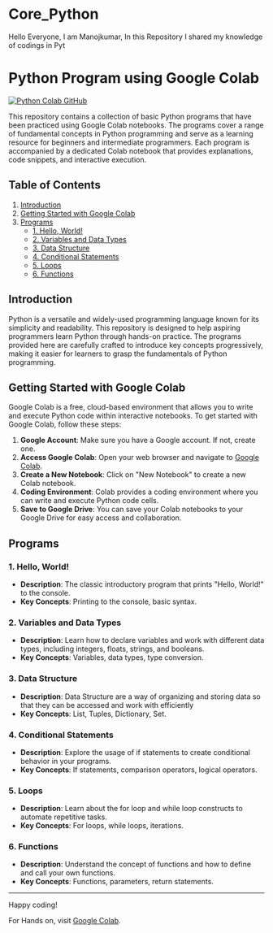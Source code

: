 # Core_Python
Hello Everyone, I am Manojkumar, In this Repository I shared my knowledge of codings in Pyt

# Python Program using Google Colab
[![Python Colab GitHub](https://www.alura.com.br/artigos/assets/como-conectar-o-google-colaboratory-ao-github/logo-do-google-colaboratory-e-do-github.png)](#getting-started-with-google-colab)
   
   This repository contains a collection of basic Python programs that have been practiced using Google Colab notebooks. The programs cover a range of fundamental concepts in Python programming and serve as a learning resource for beginners and intermediate programmers. Each program is accompanied by a dedicated Colab notebook that provides explanations, code snippets, and interactive execution.

## Table of Contents

1. [Introduction](#introduction)
2. [Getting Started with Google Colab](#getting-started-with-google-colab)
3. [Programs](#programs)
   - [1. Hello, World!](#1-hello-world)
   - [2. Variables and Data Types](#2-variables-and-data-types)
   - [3. Data Structure](#3-data-structure)
   - [4. Conditional Statements](#3-conditional-statements)
   - [5. Loops](#4-loops)
   - [6. Functions](#5-functions)

## Introduction

Python is a versatile and widely-used programming language known for its simplicity and readability. This repository is designed to help aspiring programmers learn Python through hands-on practice. The programs provided here are carefully crafted to introduce key concepts progressively, making it easier for learners to grasp the fundamentals of Python programming.

## Getting Started with Google Colab

Google Colab is a free, cloud-based environment that allows you to write and execute Python code within interactive notebooks. To get started with Google Colab, follow these steps:

1. **Google Account**: Make sure you have a Google account. If not, create one.
2. **Access Google Colab**: Open your web browser and navigate to [Google Colab](https://colab.research.google.com/).
3. **Create a New Notebook**: Click on "New Notebook" to create a new Colab notebook.
4. **Coding Environment**: Colab provides a coding environment where you can write and execute Python code cells.
5. **Save to Google Drive**: You can save your Colab notebooks to your Google Drive for easy access and collaboration.

## Programs

### 1. Hello, World!

- **Description**: The classic introductory program that prints "Hello, World!" to the console.
- **Key Concepts**: Printing to the console, basic syntax.

### 2. Variables and Data Types

- **Description**: Learn how to declare variables and work with different data types, including integers, floats, strings, and booleans.
- **Key Concepts**: Variables, data types, type conversion.

### 3. Data Structure

- **Description**: Data Structure are a way of organizing and storing data so that they can be accessed and work with efficiently
- **Key Concepts**: List, Tuples, Dictionary, Set.
### 4. Conditional Statements

- **Description**: Explore the usage of if statements to create conditional behavior in your programs.
- **Key Concepts**: If statements, comparison operators, logical operators.

### 5. Loops

- **Description**: Learn about the for loop and while loop constructs to automate repetitive tasks.
- **Key Concepts**: For loops, while loops, iterations.

### 6. Functions

- **Description**: Understand the concept of functions and how to define and call your own functions.
- **Key Concepts**: Functions, parameters, return statements.
---

Happy coding!

For Hands on, visit [Google Colab](https://colab.research.google.com/).
